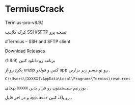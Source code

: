 # TermiusCrack
Termius-pro-v8.9.1
  
  کرک کلاینت SSH/SFTP نسخه پرو 
    

#Termius – SSH and SFTP client
  
Download [Releases](https://github.com/Matialz7/TermiusCrack/releases/download/main/Termius.V8.9.1.zip)

  
برنامه رو دانلود کنین (1.8.9)
  
پکیج رو از unzip کنین و فولدر app رو تو مسیر زیر بزارین .
```
C:\Users\[XXXXX]\AppData\Local\Programs\Termius\resources
```


بهجای ```XXXXX``` یوزرنیم سیستمتون رو قرار بدین .

  
و در اخر فایل ```app.asar``` رو پاک کنین .
